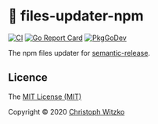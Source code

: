 # :open_file_folder: files-updater-npm
[![CI](https://github.com/ted-vo/files-updater-npm/workflows/CI/badge.svg?branch=main)](https://github.com/ted-vo/files-updater-npm/actions?query=workflow%3ACI+branch%3Amain)
[![Go Report Card](https://goreportcard.com/badge/github.com/ted-vo/files-updater-npm)](https://goreportcard.com/report/github.com/ted-vo/files-updater-npm)
[![PkgGoDev](https://pkg.go.dev/badge/github.com/ted-vo/files-updater-npm)](https://pkg.go.dev/github.com/ted-vo/files-updater-npm)

The npm files updater for [semantic-release](https://github.com/ted-voe/semantic-release).

## Licence

The [MIT License (MIT)](http://opensource.org/licenses/MIT)

Copyright © 2020 [Christoph Witzko](https://twitter.com/christophwitzko)
